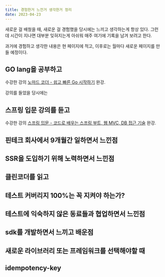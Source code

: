 ```yaml
---
title: 경험한거 느낀거 생각한거 정리
date: 2023-04-23
---
```


새로운 걸 배웠을 때, 새로운 걸 경험했을 당시에는 느끼고 생각하는게 항상 있다. 그런데 시간이 지나면 대부분 잊혀지는게 아쉬워 매주 여기에 기록을 남겨 보려고 한다.

과거에 경험하고 생각한 내용은 현 페이지에 적고, 이후로는 월마다 새로운 페이지를 만들 예정이다.

## GO lang을 공부하고

수강한 강의 [노마드 코더 - 쉽고 빠른 Go 시작하기](https://nomadcoders.co/go-for-beginners/lobby) 완강.

강의를 들었을 당시에는 


## 스프링 입문 강의를 듣고

수강한 강의 [스프링 입문 - 코드로 배우는 스프링 부트, 웹 MVC, DB 접근 기술](https://www.inflearn.com/course/%EC%8A%A4%ED%94%84%EB%A7%81-%EC%9E%85%EB%AC%B8-%EC%8A%A4%ED%94%84%EB%A7%81%EB%B6%80%ED%8A%B8/dashboard) 완강.


## 핀테크 회사에서 9개월간 일하면서 느낀점

## SSR을 도입하기 위해 노력하면서 느낀점

## 클린코더를 읽고

## 테스트 커버리지 100%는 꼭 지켜야 하는가?

## 테스트에 익숙하지 않은 동료들과 협업하면서 느낀점

## sdk를 개발하면서 느끼고 배운점

## 새로운 라이브러리 또는 프레임워크를 선택해야할 때

## idempotency-key
